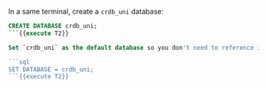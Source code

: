 In a same terminal, create a `crdb_uni` database:

```sql
CREATE DATABASE crdb_uni;
```{{execute T2}}

Set `crdb_uni` as the default database so you don't need to reference it explicitly in statements:

```sql
SET DATABASE = crdb_uni;
```{{execute T2}}
